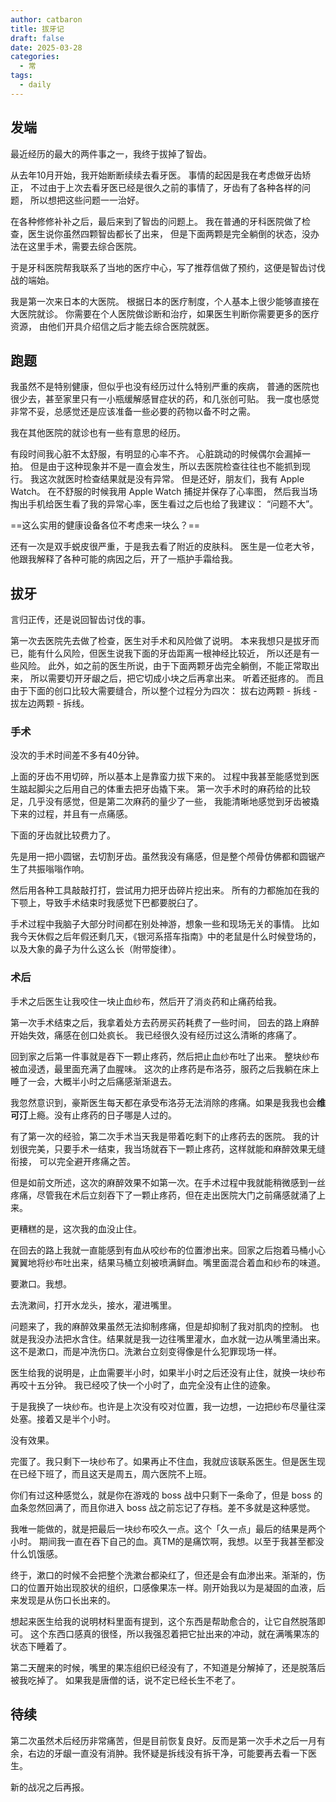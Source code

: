 ```yaml
---
author: catbaron
title: 拔牙记
draft: false
date: 2025-03-28
categories:
  - 常
tags:
  - daily
---
```

## 发端
最近经历的最大的两件事之一，我终于拔掉了智齿。

从去年10月开始，我开始断断续续去看牙医。
事情的起因是我在考虑做牙齿矫正，
不过由于上次去看牙医已经是很久之前的事情了，牙齿有了各种各样的问题，
所以想把这些问题一一治好。

在各种修修补补之后，最后来到了智齿的问题上。
我在普通的牙科医院做了检查，医生说你虽然四颗智齿都长了出来，
但是下面两颗是完全躺倒的状态，没办法在这里手术，需要去综合医院。

于是牙科医院帮我联系了当地的医疗中心，写了推荐信做了预约，这便是智齿讨伐战的端始。

我是第一次来日本的大医院。
根据日本的医疗制度，个人基本上很少能够直接在大医院就诊。
你需要在个人医院做诊断和治疗，如果医生判断你需要更多的医疗资源，
由他们开具介绍信之后才能去综合医院就医。

## 跑题
我虽然不是特别健康，但似乎也没有经历过什么特别严重的疾病，
普通的医院也很少去，甚至家里只有一小瓶缓解感冒症状的药，和几张创可贴。
我一度也感觉非常不妥，总感觉还是应该准备一些必要的药物以备不时之需。

我在其他医院的就诊也有一些有意思的经历。

有段时间我心脏不太舒服，有明显的心率不齐。
心脏跳动的时候偶尔会漏掉一拍。
但是由于这种现象并不是一直会发生，所以去医院检查往往也不能抓到现行。
我这次就医时检查结果就是没有异常。
但是还好，朋友们，我有 Apple Watch。
在不舒服的时候我用 Apple Watch 捕捉并保存了心率图，
然后我当场掏出手机给医生看了我的异常心率，医生看过之后也给了我建议：
“问题不大”。

==这么实用的健康设备各位不考虑来一块么？==

还有一次是双手蜕皮很严重，于是我去看了附近的皮肤科。
医生是一位老大爷，他跟我解释了各种可能的病因之后，开了一瓶护手霜给我。

## 拔牙
言归正传，还是说回智齿讨伐的事。

第一次去医院先去做了检查，医生对手术和风险做了说明。
本来我想只是拔牙而已，能有什么风险，但医生说我下面的牙齿距离一根神经比较近，
所以还是有一些风险。
此外，如之前的医生所说，由于下面两颗牙齿完全躺倒，不能正常取出来，
所以需要切开牙龈之后，把它切成小块之后再拿出来。
听着还挺疼的。
而且由于下面的创口比较大需要缝合，所以整个过程分为四次：
拔右边两颗 - 拆线 - 拔左边两颗 - 拆线。

### 手术
没次的手术时间差不多有40分钟。

上面的牙齿不用切碎，所以基本上是靠蛮力拔下来的。
过程中我甚至能感觉到医生踮起脚尖之后用自己的体重去把牙齿撬下来。
第一次手术时的麻药给的比较足，几乎没有感觉，但是第二次麻药的量少了一些，
我能清晰地感觉到牙齿被撬下来的过程，并且有一点痛感。

下面的牙齿就比较费力了。

先是用一把小圆锯，去切割牙齿。虽然我没有痛感，但是整个颅骨仿佛都和圆锯产生了共振嗡嗡作响。

然后用各种工具敲敲打打，尝试用力把牙齿碎片挖出来。
所有的力都施加在我的下颚上，导致手术结束时我感觉下巴都要脱臼了。

手术过程中我脑子大部分时间都在别处神游，想象一些和现场无关的事情。
比如我今天休假之后年假还剩几天，《银河系搭车指南》中的老鼠是什么时候登场的，以及大象的鼻子为什么这么长（附带旋律）。

### 术后
手术之后医生让我咬住一块止血纱布，然后开了消炎药和止痛药给我。

第一次手术结束之后，我拿着处方去药房买药耗费了一些时间，
回去的路上麻醉开始失效，痛感在创口处疯长。
我已经很久没有经历过这么清晰的疼痛了。

回到家之后第一件事就是吞下一颗止疼药，然后把止血纱布吐了出来。
整块纱布被血浸透，最里面充满了血腥味。
这次的止疼药是布洛芬，服药之后我躺在床上睡了一会，大概半小时之后痛感渐渐退去。

我忽然意识到，豪斯医生每天都在承受布洛芬无法消除的疼痛。如果是我我也会**维可汀**上瘾。没有止疼药的日子哪是人过的。

有了第一次的经验，第二次手术当天我是带着吃剩下的止疼药去的医院。
我的计划很完美，只要手术一结束，我当场就吞下一颗止疼药，这样就能和麻醉效果无缝衔接，
可以完全避开疼痛之苦。

但是如前文所述，这次的麻醉效果不如第一次。在手术过程中我就能稍微感到一丝疼痛，尽管我在术后立刻吞下了一颗止疼药，但在走出医院大门之前痛感就涌了上来。

更糟糕的是，这次我的血没止住。

在回去的路上我就一直能感到有血从咬纱布的位置渗出来。回家之后抱着马桶小心翼翼地将纱布吐出来，结果马桶立刻被喷满鲜血。嘴里面混合着血和纱布的味道。

要漱口。我想。

去洗漱间，打开水龙头，接水，灌进嘴里。

问题来了，我的麻醉效果虽然无法抑制疼痛，但是却抑制了我对肌肉的控制。
也就是我没办法把水含住。结果就是我一边往嘴里灌水，血水就一边从嘴里涌出来。
这不是漱口，而是冲洗伤口。洗漱台立刻变得像是什么犯罪现场一样。

医生给我的说明是，止血需要半小时，如果半小时之后还没有止住，就换一块纱布再咬十五分钟。
我已经咬了快一个小时了，血完全没有止住的迹象。

于是我换了一块纱布。也许是上次没有咬对位置，我一边想，一边把纱布尽量往深处塞。接着又是半个小时。

没有效果。

完蛋了。我只剩下一块纱布了。如果再止不住血，我就应该联系医生。但是医生现在已经下班了，而且这天是周五，周六医院不上班。

你们有过这种感觉么，就是你在游戏的 boss 战中只剩下一条命了，但是 boss 的血条忽然回满了，而且你进入 boss 战之前忘记了存档。差不多就是这种感觉。

我唯一能做的，就是把最后一块纱布咬久一点。这个「久一点」最后的结果是两个小时。
期间我一直在吞下自己的血。真TM的是痛饮啊，我想。以至于我甚至都没什么饥饿感。

终于，漱口的时候不会把整个洗漱台都染红了，但还是会有血渗出来。渐渐的，伤口的位置开始出现胶状的组织，口感像果冻一样。刚开始我以为是凝固的血液，后来发现是从伤口长出来的。

想起来医生给我的说明材料里面有提到，这个东西是帮助愈合的，让它自然脱落即可。
这个东西口感真的很怪，所以我强忍着把它扯出来的冲动，就在满嘴果冻的状态下睡着了。

第二天醒来的时候，嘴里的果冻组织已经没有了，不知道是分解掉了，还是脱落后被我吃掉了。
如果我是唐僧的话，说不定已经长生不老了。

## 待续
第二次虽然术后经历非常痛苦，但是目前恢复良好。反而是第一次手术之后一月有余，右边的牙龈一直没有消肿。我怀疑是拆线没有拆干净，可能要再去看一下医生。

新的战况之后再报。
